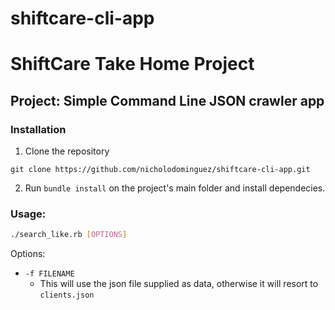 # shiftcare-cli-app

# ShiftCare Take Home Project
## Project: Simple Command Line JSON crawler app 

### Installation
1. Clone the repository 
```
git clone https://github.com/nicholodominguez/shiftcare-cli-app.git
```

2. Run `bundle install` on the project's main folder and install dependecies.

### Usage:

```bash
./search_like.rb [OPTIONS]
```

Options:
* `-f FILENAME`
  * This will use the json file supplied as data, otherwise it will resort to `clients.json` 